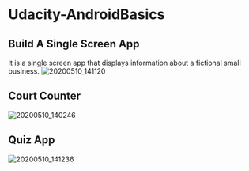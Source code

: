 # Udacity-AndroidBasics

## Build A Single Screen App
It is a single screen app that displays information about a fictional small business.
![20200510_141120](https://user-images.githubusercontent.com/46567673/81496428-431ec200-92d5-11ea-9be7-13339c6bd5ba.gif)


## Court Counter
![20200510_140246](https://user-images.githubusercontent.com/46567673/81496345-af4cf600-92d4-11ea-8723-47ba6babbec7.gif)

## Quiz App
![20200510_141236](https://user-images.githubusercontent.com/46567673/81496505-b45e7500-92d5-11ea-8426-eb504f3c7bdc.gif)
